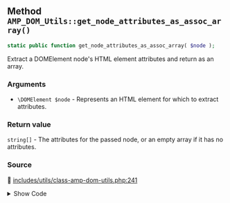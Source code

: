 ## Method `AMP_DOM_Utils::get_node_attributes_as_assoc_array()`

```php
static public function get_node_attributes_as_assoc_array( $node );
```

Extract a DOMElement node&#039;s HTML element attributes and return as an array.

### Arguments

* `\DOMElement $node` - Represents an HTML element for which to extract attributes.

### Return value

`string[]` - The attributes for the passed node, or an                  empty array if it has no attributes.

### Source

:link: [includes/utils/class-amp-dom-utils.php:241](/includes/utils/class-amp-dom-utils.php#L241-L252)

<details>
<summary>Show Code</summary>

```php
public static function get_node_attributes_as_assoc_array( $node ) {
	$attributes = [];
	if ( ! $node->hasAttributes() ) {
		return $attributes;
	}
	foreach ( $node->attributes as $attribute ) {
		$attributes[ $attribute->nodeName ] = $attribute->nodeValue;
	}
	return $attributes;
}
```

</details>
